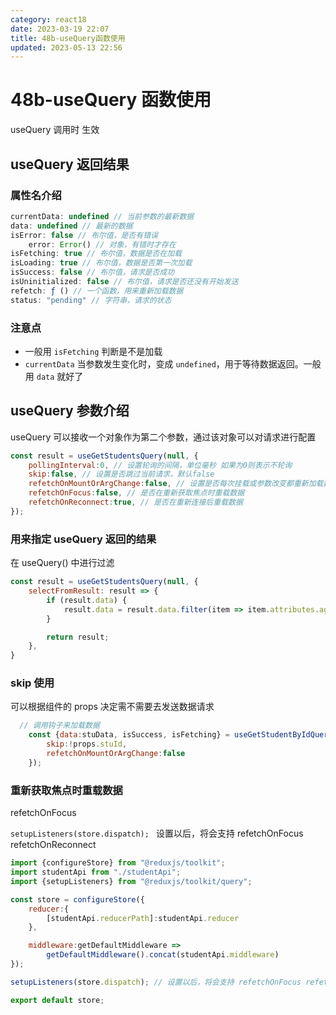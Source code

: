 ```yaml
---
category: react18
date: 2023-03-19 22:07
title: 48b-useQuery函数使用
updated: 2023-05-13 22:56
---
```


# 48b-useQuery 函数使用

useQuery 调用时 生效

## useQuery 返回结果

### 属性名介绍

```js
currentData: undefined // 当前参数的最新数据
data: undefined // 最新的数据
isError: false // 布尔值，是否有错误
    error: Error() // 对象，有错时才存在
isFetching: true // 布尔值，数据是否在加载
isLoading: true // 布尔值，数据是否第一次加载
isSuccess: false // 布尔值，请求是否成功
isUninitialized: false // 布尔值，请求是否还没有开始发送
refetch: ƒ () // 一个函数，用来重新加载数据
status: "pending" // 字符串，请求的状态
```

### 注意点

- 一般用 `isFetching` 判断是不是加载
- `currentData` 当参数发生变化时，变成 `undefined`，用于等待数据返回。一般用 `data` 就好了

## useQuery 参数介绍

useQuery 可以接收一个对象作为第二个参数，通过该对象可以对请求进行配置

```js
const result = useGetStudentsQuery(null, {
    pollingInterval:0, // 设置轮询的间隔，单位毫秒 如果为0则表示不轮询
    skip:false, // 设置是否跳过当前请求，默认false
    refetchOnMountOrArgChange:false, // 设置是否每次挂载或参数改变都重新加载数据。false正常使用缓存，true每次都重载数据；或者数字，数据缓存的时间（秒）
    refetchOnFocus:false, // 是否在重新获取焦点时重载数据
    refetchOnReconnect:true, // 是否在重新连接后重载数据
});
```

### 用来指定 useQuery 返回的结果

在 useQuery() 中进行过滤

```js
const result = useGetStudentsQuery(null, {
    selectFromResult: result => {
        if (result.data) {
            result.data = result.data.filter(item => item.attributes.age < 18);
        }

        return result;
    },
}
```

### skip 使用

可以根据组件的 props 决定需不需要去发送数据请求

```js
  // 调用钩子来加载数据
    const {data:stuData, isSuccess, isFetching} = useGetStudentByIdQuery(props.stuId, {
        skip:!props.stuId,
        refetchOnMountOrArgChange:false
    });
```

### 重新获取焦点时重载数据

refetchOnFocus

`setupListeners(store.dispatch); `
设置以后，将会支持 refetchOnFocus refetchOnReconnect

```js
import {configureStore} from "@reduxjs/toolkit";
import studentApi from "./studentApi";
import {setupListeners} from "@reduxjs/toolkit/query";

const store = configureStore({
    reducer:{
        [studentApi.reducerPath]:studentApi.reducer
    },

    middleware:getDefaultMiddleware =>
        getDefaultMiddleware().concat(studentApi.middleware)
});

setupListeners(store.dispatch); // 设置以后，将会支持 refetchOnFocus refetchOnReconnect

export default store;

```